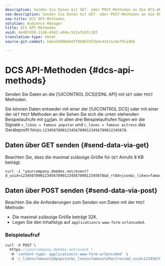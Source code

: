 ```yaml
---
description: Senden Sie Daten mit GET- oder POST-Methoden an die DCS-API.
seo-description: Senden Sie Daten mit GET- oder POST-Methoden an die DCS-API.
seo-title: DCS API-Methoden
solution: Audience Manager
title: DCS API-Methoden
uuid: 6e407458-11d4-4342-a84a-512afa5fc183
translation-type: tm+mt
source-git-commit: bdea2609b84d7f80d67452b4c43e11cbef01a368

---
```



# DCS API-Methoden {#dcs-api-methods}

Senden Sie Daten an die [!UICONTROL DCS][!DNL API] mit `GET` oder `POST` Methoden.

Sie können Daten entweder mit einer der [!UICONTROL DCS] oder mit einer der `GET` `POST` Methoden an die Sehen Sie sich die unten stehenden Beispielaufrufe mit [curl](https://curl.haxx.se/)an. In allen drei Beispielaufrufen fügen wir die Signale `c_likes = famous popstar` und `c_loves = famous actress` das Geräteprofil hinzu `12345678901234567890123456789012345678`.


## Daten über GET senden {#send-data-via-get}

Beachten Sie, dass die maximal zulässige Größe für `GET` Anrufe 8 KB beträgt.

```
curl -i "yourcompany.demdex.net/event?d_uuid=12345678901234567890123456789012345678&d_rtbd=json&c_likes=famous%20popstar&c_loves=famous%20actress"
```

## Daten über POST senden {#send-data-via-post}

Beachten Sie die Anforderungen zum Senden von Daten mit der `POST` Methode:

* Die maximal zulässige Größe beträgt 32K.
* Legen Sie den Inhaltstyp auf `application/x-www-form-urlencoded`.

### Beispielaufruf

```js
curl -X POST \
  https://yourcompany.demdex.net/event \
  -H 'content-type: application/x-www-form-urlencoded' \
  -d 'c_likes=famous%20popstar&c_loves=famous%20actress&d_uuid=12345678901234567890123456789012345678'
```
